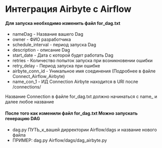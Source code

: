 # Интеграция Airbyte с Airflow 

#### Для запуска необходимо изменить файл for_dag.txt 
* nameDag - Название вашего Dag
* owner - ФИО разработчика 
* schedule_interval - период запуска Dag 
* description - описание Dag
* start_date - Дата с которой будет работать Dag
* retries - Количество попыток запуска при возникновении ошибки 
* retry_delay - Период запуска при ошибке 
* airbyte_conn_id - Уникальное имя соединения (Подробнее в файле Connect_Airflow_Airbyte)
* name_con_1 - ИД Connection Airbyte находится в URl после /connections/

Название Connection в файле for_dag.txt должно начинаться с name_ и далее
любое название 

#### После того как изменили файл for_dag.txt Можно запускать генерацию DAG 
* dag.py ПУТЬ_к_вашей дирректории Airflow/dags и название нового файла
* ПРИМЕР: dag.py Airflow/dags/dag_airbyte.py
